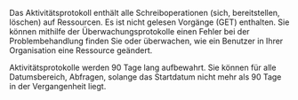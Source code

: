 Das Aktivitätsprotokoll enthält alle Schreiboperationen (sich, bereitstellen, löschen) auf Ressourcen. Es ist nicht gelesen Vorgänge (GET) enthalten. Sie können mithilfe der Überwachungsprotokolle einen Fehler bei der Problembehandlung finden Sie oder überwachen, wie ein Benutzer in Ihrer Organisation eine Ressource geändert.

Aktivitätsprotokolle werden 90 Tage lang aufbewahrt. Sie können für alle Datumsbereich, Abfragen, solange das Startdatum nicht mehr als 90 Tage in der Vergangenheit liegt.
